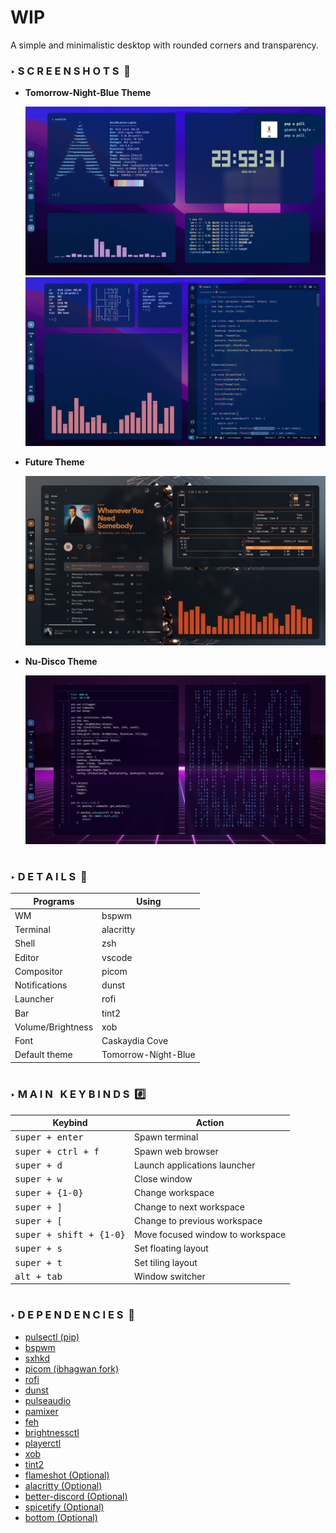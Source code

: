 # WIP
A simple and minimalistic desktop with rounded corners and transparency.

### **‣ S C R E E N S H O T S &nbsp;📸**

* **Tomorrow-Night-Blue Theme**

	![Tomorrow-Night-Blue](screenshots/tomorrow1.png)
	![](screenshots/tomorrow2.png)

* **Future Theme**

	![Future](screenshots/future.png)

* **Nu-Disco Theme**

	![Nu-Disco](screenshots/nu-disco.png)

#

### **‣ D E T A I L S &nbsp;📝**

| Programs                 | Using                  |
| -------------------------| -----------------------|
| WM                       | bspwm                  |
| Terminal                 | alacritty              |
| Shell                    | zsh                    |
| Editor                   | vscode                 |
| Compositor               | picom                  |
| Notifications            | dunst                  |
| Launcher                 | rofi                   |
| Bar                      | tint2                  |
| Volume/Brightness        | xob                    |
| Font                     | Caskaydia Cove         |
| Default theme            | Tomorrow-Night-Blue    |

#

### **‣ M A I N &nbsp; K E Y B I N D S &nbsp;#️⃣**

| Keybind                                 | Action                                                    |
|-----------------------------------------|-----------------------------------------------------------|
| <kbd>super + enter</kbd>                | Spawn terminal                                            |
| <kbd>super + ctrl + f</kbd>             | Spawn web browser                                         |
| <kbd>super + d</kbd>                    | Launch applications launcher                              |
| <kbd>super + w</kbd>                    | Close window                                              |
| <kbd>super + {1-0}</kbd>                | Change workspace                                          |
| <kbd>super + ]</kbd>                    | Change to next workspace                                  |
| <kbd>super + [</kbd>                    | Change to previous workspace                              |
| <kbd>super + shift + {1-0}</kbd>        | Move focused window to workspace                          |
| <kbd>super + s</kbd>                    | Set floating layout                                       |
| <kbd>super + t</kbd>                    | Set tiling layout                                         |
| <kbd>alt + tab</kbd>                    | Window switcher                                           |

#

### **‣ D E P E N D E N C I E S &nbsp;🔗**
* [pulsectl (pip)](https://pypi.org/project/pulsectl/)            
* [bspwm](https://github.com/baskerville/bspwm)                     
* [sxhkd](https://github.com/baskerville/sxhkd)                     
* [picom (ibhagwan fork)](https://github.com/ibhagwan/picom)                     
* [rofi](https://github.com/davatorium/rofi)                     
* [dunst](https://github.com/dunst-project/dunst)                     
* [pulseaudio](https://wiki.archlinux.org/title/PulseAudio)                
* [pamixer](https://github.com/cdemoulins/pamixer)                   
* [feh](https://github.com/derf/feh)                       
* [brightnessctl](https://github.com/Hummer12007/brightnessctl)             
* [playerctl](https://github.com/altdesktop/playerctl)                 
* [xob](https://github.com/florentc/xob)                       
* [tint2](https://gitlab.com/o9000/tint2)                     
* [flameshot (Optional)](https://github.com/flameshot-org/flameshot)      
* [alacritty (Optional)](https://github.com/alacritty/alacritty)      
* [better-discord (Optional)](https://betterdiscord.app/)
* [spicetify (Optional)](https://spicetify.app/)      
* [bottom (Optional)](https://github.com/ClementTsang/bottom)         
